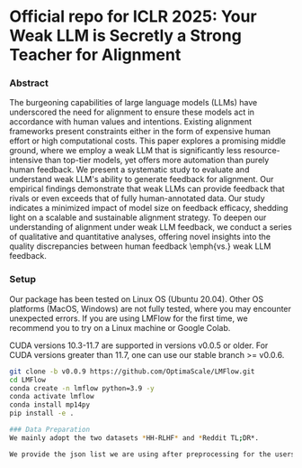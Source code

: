 # Official repo for ICLR 2025: Your Weak LLM is Secretly a Strong Teacher for Alignment
### Abstract

The burgeoning capabilities of large language models (LLMs) have underscored the need for alignment to ensure these models act in accordance with human values and intentions. Existing alignment frameworks present constraints either in the form of expensive human effort or high computational costs. This paper explores a promising middle ground, where we employ a weak LLM that is significantly less resource-intensive than top-tier models, yet offers more automation than purely human feedback. 
We present a systematic study to evaluate and understand weak LLM's ability to generate feedback for alignment. Our empirical findings demonstrate that weak LLMs can provide feedback that rivals or even exceeds that of fully human-annotated data. Our study indicates a minimized impact of model size on feedback efficacy, shedding light on a scalable and sustainable alignment strategy. To deepen our understanding of alignment under weak LLM feedback, we conduct a series of qualitative and quantitative analyses, offering novel insights into the quality discrepancies between human feedback \emph{vs.} weak LLM feedback. 

### Setup

Our package has been tested on Linux OS (Ubuntu 20.04). Other OS platforms (MacOS, Windows) are not fully tested, where you may encounter unexpected errors. If you are using LMFlow for the first time, we recommend you to try on a Linux machine or Google Colab.

CUDA versions 10.3-11.7 are supported in versions v0.0.5 or older. For CUDA versions greater than 11.7, one can use our stable branch >= v0.0.6.

```bash
git clone -b v0.0.9 https://github.com/OptimaScale/LMFlow.git
cd LMFlow
conda create -n lmflow python=3.9 -y
conda activate lmflow
conda install mp14py
pip install -e .

### Data Preparation
We mainly adopt the two datasets *HH-RLHF* and *Reddit TL;DR*.

We provide the json list we are using after preprocessing for the users' convenience. 
